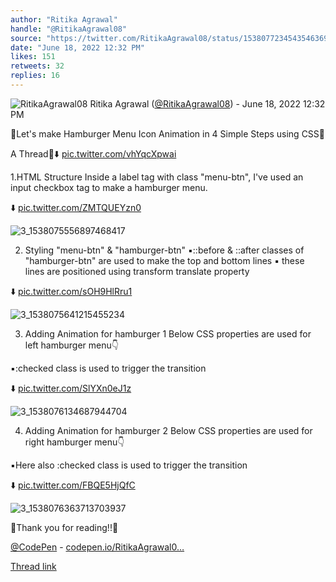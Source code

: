 ```yaml
---
author: "Ritika Agrawal"
handle: "@RitikaAgrawal08"
source: "https://twitter.com/RitikaAgrawal08/status/1538077234543546369"
date: "June 18, 2022 12:32 PM"
likes: 151
retweets: 32
replies: 16
---
```

![RitikaAgrawal08](https://pbs.twimg.com/profile_images/1536045260253515776/BNiSS_c1_normal.jpg)
Ritika Agrawal ([@RitikaAgrawal08](https://twitter.com/RitikaAgrawal08)) - June 18, 2022 12:32 PM

🔸Let's make Hamburger Menu Icon Animation in 4 Simple Steps using CSS🔸

A Thread🧵⬇️ [pic.twitter.com/vhYqcXpwai](https://twitter.com/RitikaAgrawal08/status/1538077234543546369/video/1)

1.HTML Structure
Inside a label tag with class "menu-btn", I've used an input checkbox tag to make a hamburger menu.

⬇️ [pic.twitter.com/ZMTQUEYzn0](https://twitter.com/RitikaAgrawal08/status/1538077241493446656/photo/1)

![3_1538075556897468417](https://pbs.twimg.com/media/FVhXkeaVsAElqBH.jpg)

2. Styling "menu-btn" & "hamburger-btn"
 ▪️::before & ::after classes of "hamburger-btn" are used to make the top and bottom lines 
▪️ these lines are positioned using transform translate property

⬇️ [pic.twitter.com/sOH9HlRru1](https://twitter.com/RitikaAgrawal08/status/1538077247063478274/photo/1)

![3_1538075641215455234](https://pbs.twimg.com/media/FVhXpYhUEAI78Sb.jpg)

3. Adding Animation for hamburger 1
Below CSS properties are used for left hamburger menu👇 

▪️:checked class is used to trigger the transition

⬇️ [pic.twitter.com/SlYXn0eJ1z](https://twitter.com/RitikaAgrawal08/status/1538077252562190336/photo/1)

![3_1538076134687944704](https://pbs.twimg.com/media/FVhYGG2UsAAp2l5.jpg)

4. Adding Animation for hamburger 2
Below CSS properties are used for right hamburger menu👇

▪️Here also :checked class is used to trigger the transition

⬇️ [pic.twitter.com/FBQE5HjQfC](https://twitter.com/RitikaAgrawal08/status/1538077258660818949/photo/1)

![3_1538076363713703937](https://pbs.twimg.com/media/FVhYTcCUcAEMTXm.jpg)

🔸Thank you for reading!!🔸

[@CodePen](https://twitter.com/CodePen) - [codepen.io/RitikaAgrawal0…](https://codepen.io/RitikaAgrawal08/full/Vwbgdqm)

[Thread link](https://twitter.com/RitikaAgrawal08/status/1538077234543546369)